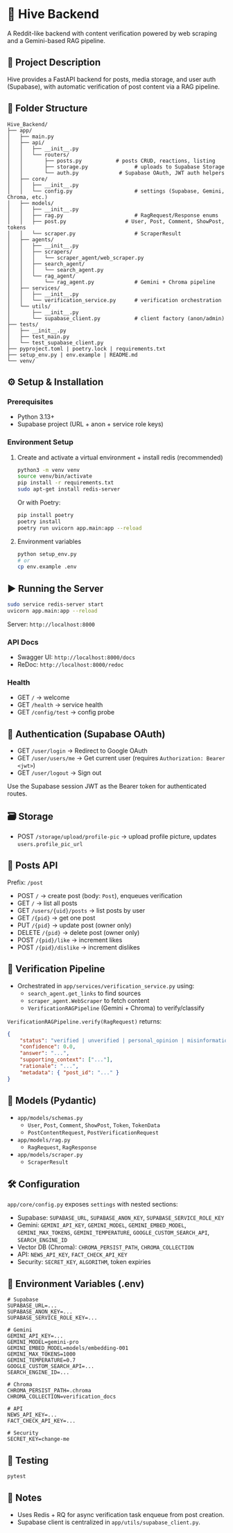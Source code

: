 # 🐝 Hive Backend

A Reddit-like backend with content verification powered by web scraping and a Gemini-based RAG pipeline.

## 📖 Project Description

Hive provides a FastAPI backend for posts, media storage, and user auth (Supabase), with automatic verification of post content via a RAG pipeline.

## 📂 Folder Structure

```
Hive_Backend/
├── app/
│   ├── main.py
│   ├── api/
│   │   ├── __init__.py
│   │   └── routers/
│   │       ├── posts.py           # posts CRUD, reactions, listing
│   │       ├── storage.py               # uploads to Supabase Storage
│   │       └── auth.py             # Supabase OAuth, JWT auth helpers
│   ├── core/
│   │   ├── __init__.py
│   │   └── config.py                    # settings (Supabase, Gemini, Chroma, etc.)
│   ├── models/
│   │   ├── __init__.py
│   │   ├── rag.py                       # RagRequest/Response enums
│   │   ├── post.py                   # User, Post, Comment, ShowPost, tokens
│   │   └── scraper.py                   # ScraperResult
│   ├── agents/
│   │   ├── __init__.py
│   │   ├── scrapers/
│   │   │   └── scraper_agent/web_scraper.py
│   │   ├── search_agent/
│   │   │   └── search_agent.py
│   │   └── rag_agent/
│   │       └── rag_agent.py             # Gemini + Chroma pipeline
│   ├── services/
│   │   ├── __init__.py
│   │   └── verification_service.py      # verification orchestration
│   └── utils/
│       ├── __init__.py
│       └── supabase_client.py           # client factory (anon/admin)
├── tests/
│   ├── __init__.py
│   ├── test_main.py
│   └── test_supabase_client.py
├── pyproject.toml | poetry.lock | requirements.txt
├── setup_env.py | env.example | README.md
└── venv/
```

## ⚙️ Setup & Installation

### Prerequisites

-   Python 3.13+
-   Supabase project (URL + anon + service role keys)

### Environment Setup

1. Create and activate a virtual environment + install redis (recommended)

    ```bash
    python3 -m venv venv
    source venv/bin/activate
    pip install -r requirements.txt
    sudo apt-get install redis-server
    ```

    Or with Poetry:

    ```bash
    pip install poetry
    poetry install
    poetry run uvicorn app.main:app --reload
    ```

2. Environment variables

    ```bash
    python setup_env.py
    # or
    cp env.example .env
    ```

## ▶️ Running the Server

```bash
sudo service redis-server start
uvicorn app.main:app --reload
```

Server: `http://localhost:8000`

### API Docs

-   Swagger UI: `http://localhost:8000/docs`
-   ReDoc: `http://localhost:8000/redoc`

### Health

-   GET `/` → welcome
-   GET `/health` → service health
-   GET `/config/test` → config probe

## 🔐 Authentication (Supabase OAuth)

-   GET `/user/login` → Redirect to Google OAuth
-   GET `/user/users/me` → Get current user (requires `Authorization: Bearer <jwt>`)
-   GET `/user/logout` → Sign out

Use the Supabase session JWT as the Bearer token for authenticated routes.

## 🗃️ Storage

-   POST `/storage/upload/profile-pic` → upload profile picture, updates `users.profile_pic_url`

## 📝 Posts API

Prefix: `/post`

-   POST `/` → create post (body: `Post`), enqueues verification
-   GET `/` → list all posts
-   GET `/users/{uid}/posts` → list posts by user
-   GET `/{pid}` → get one post
-   PUT `/{pid}` → update post (owner only)
-   DELETE `/{pid}` → delete post (owner only)
-   POST `/{pid}/like` → increment likes
-   POST `/{pid}/dislike` → increment dislikes

## 🧠 Verification Pipeline

-   Orchestrated in `app/services/verification_service.py` using:
    -   `search_agent.get_links` to find sources
    -   `scraper_agent.WebScraper` to fetch content
    -   `VerificationRAGPipeline` (Gemini + Chroma) to verify/classify

`VerificationRAGPipeline.verify(RagRequest)` returns:

```json
{
    "status": "verified | unverified | personal_opinion | misinformation | factual_error | other",
    "confidence": 0.0,
    "answer": "...",
    "supporting_context": ["..."],
    "rationale": "...",
    "metadata": { "post_id": "..." }
}
```

## 🧱 Models (Pydantic)

-   `app/models/schemas.py`
    -   `User`, `Post`, `Comment`, `ShowPost`, `Token`, `TokenData`
    -   `PostContentRequest`, `PostVerificationRequest`
-   `app/models/rag.py`
    -   `RagRequest`, `RagResponse`
-   `app/models/scraper.py`
    -   `ScraperResult`

## 🛠️ Configuration

`app/core/config.py` exposes `settings` with nested sections:

-   Supabase: `SUPABASE_URL`, `SUPABASE_ANON_KEY`, `SUPABASE_SERVICE_ROLE_KEY`
-   Gemini: `GEMINI_API_KEY`, `GEMINI_MODEL`, `GEMINI_EMBED_MODEL`, `GEMINI_MAX_TOKENS`, `GEMINI_TEMPERATURE`, `GOOGLE_CUSTOM_SEARCH_API`, `SEARCH_ENGINE_ID`
-   Vector DB (Chroma): `CHROMA_PERSIST_PATH`, `CHROMA_COLLECTION`
-   API: `NEWS_API_KEY`, `FACT_CHECK_API_KEY`
-   Security: `SECRET_KEY`, `ALGORITHM`, token expiries

## 🔧 Environment Variables (.env)

```env
# Supabase
SUPABASE_URL=...
SUPABASE_ANON_KEY=...
SUPABASE_SERVICE_ROLE_KEY=...

# Gemini
GEMINI_API_KEY=...
GEMINI_MODEL=gemini-pro
GEMINI_EMBED_MODEL=models/embedding-001
GEMINI_MAX_TOKENS=1000
GEMINI_TEMPERATURE=0.7
GOOGLE_CUSTOM_SEARCH_API=...
SEARCH_ENGINE_ID=...

# Chroma
CHROMA_PERSIST_PATH=.chroma
CHROMA_COLLECTION=verification_docs

# API
NEWS_API_KEY=...
FACT_CHECK_API_KEY=...

# Security
SECRET_KEY=change-me
```

## 🧪 Testing

```bash
pytest
```

## 📄 Notes

-   Uses Redis + RQ for async verification task enqueue from post creation.
-   Supabase client is centralized in `app/utils/supabase_client.py`.
